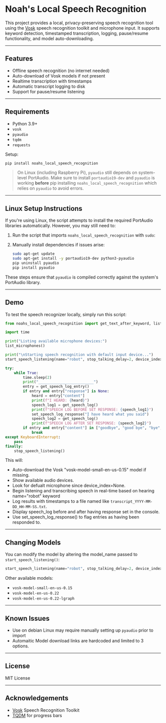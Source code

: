 # Noah's Local Speech Recognition

This project provides a local, privacy-preserving speech recognition tool using the [Vosk](https://alphacephei.com/vosk/) speech recognition toolkit and microphone input. It supports keyword detection, timestamped transcription, logging, pause/resume functionality, and model auto-downloading.

---

## Features

* Offline speech recognition (no internet needed)
* Auto-download of Vosk models if not present
* Realtime transcription with timestamps
* Automatic transcript logging to disk
* Support for pause/resume listening

---

## Requirements

* Python 3.9+
* `vosk`
* `pyaudio`
* `tqdm`
* `requests`

Setup:

```bash
pip install noahs_local_speech_recognition
```

> On Linux (including Raspberry Pi), `pyaudio` still depends on system-level PortAudio. Make sure to install `portaudio19-dev` and `pyaudio` is working **before** pip installing `noahs_local_speech_recognition` which relies on `pyaudio` to avoid errors.

---

## Linux Setup Instructions

If you're using Linux, the script attempts to install the required PortAudio libraries automatically. However, you may still need to:

1. Run the script that imports `noahs_local_speech_recognition` with `sudo`:

2. Manually install dependencies if issues arise:

   ```bash
   sudo apt-get update
   sudo apt-get install -y portaudio19-dev python3-pyaudio
   pip uninstall pyaudio
   pip install pyaudio
   ```

These steps ensure that `pyaudio` is compiled correctly against the system's PortAudio library.

---

## Demo

To test the speech recognizer locally, simply run this script:

```python
from noahs_local_speech_recognition import get_text_after_keyword, list_microphones, start_speech_listening, stop_speech_listening, get_speech_log, get_speech_log_entry, set_speech_log_response, remove_speech_log_entry, pause_speech_listening, resume_speech_listening

import time

print("Listing available microphone devices:")
list_microphones()

print("\nStarting speech recognition with default input device...")
start_speech_listening(name="robot", stop_talking_delay=2, device_index=None, model_name="vosk-model-small-en-us-0.15")

try:
    while True:
        time.sleep(2)
        print("_________________________")
        entry = get_speech_log_entry()
        if entry and entry["response"] is None:
            heard = entry["content"]
            print(f"I HEARD: {heard}")
            speech_log1 = get_speech_log()
            print(f"SPEECH LOG BEFORE SET RESPONSE: {speech_log1}")
            set_speech_log_response("I have heard what you said")
            speech_log2 = get_speech_log()
            print(f"SPEECH LOG AFTER SET RESPONSE: {speech_log2}")
        if entry and entry["content"] in ["goodbye", "good bye", "bye", "quit", "end", "exit"]:
            break
except KeyboardInterrupt:
    pass
finally:
    stop_speech_listening()
```

This will:

* Auto-download the Vosk "vosk-model-small-en-us-0.15" model if missing.
* Show available audio devices.
* Look for defualt microphone since device_index=None.
* Begin listening and transcribing speech in real-time based on hearing name="robot" keyword
* Log results with timestamps to a file named like `transcript_YYYY-MM-DD_HH-MM-SS.txt`.
* Display speech_log before and after having response set in the console.
* Use set_speech_log_response() to flag entries as having been responded to.

---

## Changing Models

You can modify the model by altering the model_name passed to `start_speech_listening()`:

```python
start_speech_listening(name="robot", stop_talking_delay=2, device_index=None, model_name="vosk-model-small-en-us-0.15")
```

Other available models:

* `vosk-model-small-en-us-0.15`
* `vosk-model-en-us-0.22`
* `vosk-model-en-us-0.22-lgraph`

---

## Known Issues

* Use on debian Linux may require manually setting up `pyaudio` prior to import
* Automaitic Model download links are hardcoded and limited to 3 options.

---

## License

MIT License

---

## Acknowledgements

* [Vosk](https://alphacephei.com/vosk/) Speech Recognition Toolkit
* [TQDM](https://github.com/tqdm/tqdm) for progress bars
